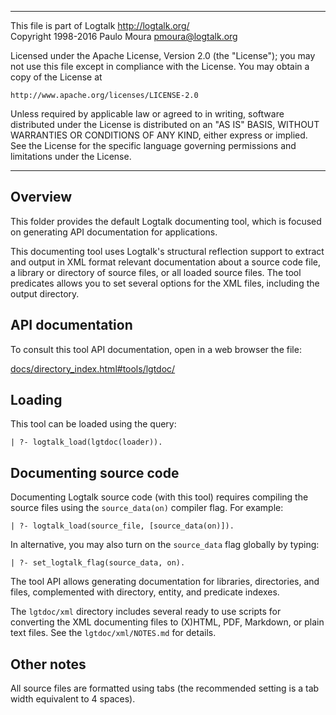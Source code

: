 ________________________________________________________________________

This file is part of Logtalk <http://logtalk.org/>  
Copyright 1998-2016 Paulo Moura <pmoura@logtalk.org>

Licensed under the Apache License, Version 2.0 (the "License");
you may not use this file except in compliance with the License.
You may obtain a copy of the License at

    http://www.apache.org/licenses/LICENSE-2.0

Unless required by applicable law or agreed to in writing, software
distributed under the License is distributed on an "AS IS" BASIS,
WITHOUT WARRANTIES OR CONDITIONS OF ANY KIND, either express or implied.
See the License for the specific language governing permissions and
limitations under the License.
________________________________________________________________________


Overview
--------

This folder provides the default Logtalk documenting tool, which is focused on
generating API documentation for applications.

This documenting tool uses Logtalk's structural reflection support to extract
and output in XML format relevant documentation about a source code file, a
library or directory  of source files, or all loaded source files. The tool
predicates allows you to set several options for the XML files, including the
output directory.


API documentation
-----------------

To consult this tool API documentation, open in a web browser the file:

[docs/directory_index.html#tools/lgtdoc/](http://logtalk.org/docs/directory_index.html#tools/lgtdoc/)


Loading
-------

This tool can be loaded using the query:

	| ?- logtalk_load(lgtdoc(loader)).


Documenting source code
-----------------------

Documenting Logtalk source code (with this tool) requires compiling the source
files using the `source_data(on)` compiler flag. For example:

	| ?- logtalk_load(source_file, [source_data(on)]).

In alternative, you may also turn on the `source_data` flag globally by typing:

	| ?- set_logtalk_flag(source_data, on).

The tool API allows generating documentation for libraries, directories, and
files, complemented with directory, entity, and predicate indexes.

The `lgtdoc/xml` directory includes several ready to use scripts for converting
the XML documenting files to (X)HTML, PDF, Markdown, or plain text files. See
the `lgtdoc/xml/NOTES.md` for details.


Other notes
-----------

All source files are formatted using tabs (the recommended setting is a
tab width equivalent to 4 spaces).
